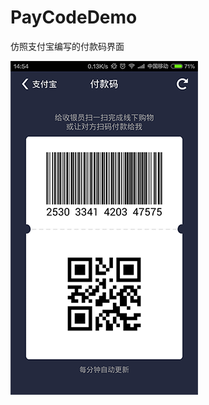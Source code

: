 PayCodeDemo
===========
仿照支付宝编写的付款码界面

![image](https://github.com/SunshineXin/PayCodeDemo/blob/master/images/device-2015-01-04-145426.png)
